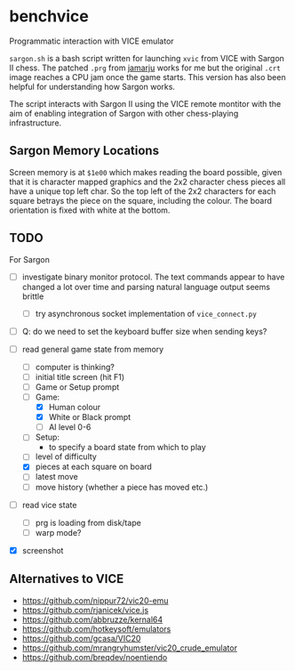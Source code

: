 # benchvice

Programmatic interaction with VICE emulator

`sargon.sh` is a bash script written for launching `xvic` from VICE with Sargon II chess. The patched `.prg` from [jamarju](https://github.com/jamarju/vic20-sargon-ii-chess) works for me but the original `.crt` image reaches a CPU jam once the game starts. This version has also been helpful for understanding how Sargon works. 

The script interacts with Sargon II using the VICE remote montitor with the aim of enabling integration of Sargon with other chess-playing infrastructure.

## Sargon Memory Locations

Screen memory is at `$1e00` which makes reading the board possible, given that it is character mapped graphics and the 2x2 character chess pieces all have a unique top left char. So the top left of the 2x2 characters for each square betrays the piece on the square, including the colour. The board orientation is fixed with white at the bottom.



## TODO

For Sargon

* [ ] investigate binary monitor protocol. The text commands appear to have changed a lot over time
and parsing natural language output seems brittle
  * [ ] try asynchronous socket implementation of `vice_connect.py`
* [ ] Q: do we need to set the keyboard buffer size when sending keys? 
* [ ] read general game state from memory
    * [ ] computer is thinking?
    * [ ] initial title screen (hit F1)
    * [ ] Game or Setup prompt
    * [ ] Game: 
      * [x] Human colour
      * [x] White or Black prompt
      * [ ] AI level 0-6
    * [ ] Setup: 
        * to specify a board state from which to play
    * [ ] level of difficulty
    * [x] pieces at each square on board
    * [ ] latest move
    * [ ] move history (whether a piece has moved etc.)
* [ ] read vice state
    * [ ] prg is loading from disk/tape
    * [ ] warp mode? 
* [x] screenshot


## Alternatives to VICE

* https://github.com/nippur72/vic20-emu
* https://github.com/rjanicek/vice.js
* https://github.com/abbruzze/kernal64
* https://github.com/hotkeysoft/emulators
* https://github.com/gcasa/VIC20
* https://github.com/mrangryhumster/vic20_crude_emulator
* https://github.com/breqdev/noentiendo


